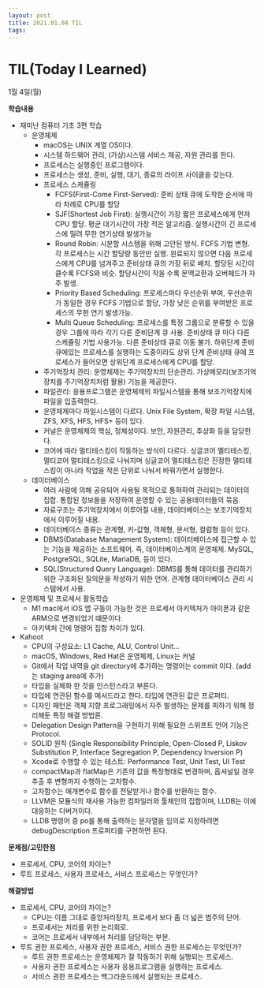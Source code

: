 ```yaml
---
layout: post
title: 2021.01.04 TIL
tags:
---
```

# TIL(Today I Learned)

1월 4일(월)

**학습내용**

- 재미난 컴퓨터 기초 3편 학습
    - 운영체제
        - macOS는 UNIX 계열 OS이다.
        - 시스템 하드웨어 관리, (가상)시스템 서비스 제공, 자원 관리를 한다.
        - 프로세스는 실행중인 프로그램이다.
        - 프로세스는 생성, 준비, 실행, 대기, 종료의 라이프 사이클을 갖는다.
        - 프로세스 스케쥴링
            - FCFS(First-Come First-Served): 준비 상태 큐에 도착한 순서에 따라 차례로 CPU를 할당
            - SJF(Shortest Job First): 실행시간이 가장 짧은 프로세스에게 먼저 CPU 할당. 평균 대기시간이 가장 적은 알고리즘. 실행시간이 긴 프로세스에 밀려 무한 연기상태 발생가능
            - Round Robin: 시분할 시스템을 위해 고안된 방식. FCFS 기법 변형. 각 프로세스는 시간 할당량 동안만 실행. 완료되지 않으면 다음 프로세스에게 CPU를 넘겨주고 준비상태 큐의 가장 뒤로 배치. 할당된 시간이 클수록 FCFS와 비슷. 할당시간이 작을 수록 문맥교환과 오버헤드가 자주 발생.
            - Priority Based Scheduling: 프로세스마다 우선순위 부여, 우선순위가 동일한 경우 FCFS 기법으로 할당, 가장 낮은 순위를 부여받은 프로세스의 무한 연기 발생가능.
            - Multi Queue Scheduling: 프로세스를 특정 그룹으로 분류할 수 있을 경우 그룹에 따라 각기 다른 준비단계 큐 사용. 준비상태 큐 마다 다른 스케쥴링 기법 사용가능. 다른 준비상태 큐로 이동 불가. 하위단계 준비 큐에있는 프로세스를 실행하는 도중이라도 상위 단계 준비상태 큐에 프로세스가 들어오면 상위단계 프로세스에게 CPU를 할당.
        - 주기억장치 관리: 운영체제는 주기억장치의 단순관리. 가상메모리(보조기억장치를 주기억장치처럼 활용) 기능을 제공한다.
        - 파일관리: 응용프로그램은 운영체제의 파일시스템을 통해 보조기억장치에 파일을 입출력한다.
        - 운영체제마다 파일시스템이 다르다. Unix File System, 확장 파일 시스템, ZFS, XFS, HFS, HFS+ 등이 있다.
        - 커널은 운영체제의 핵심, 정체성이다. 보안, 자원관리, 추상화 등을 담당한다.
        - 코어에 따라 멀티테스킹이 작동하는 방식이 다르다. 싱글코어 멜티테스킹, 멀티코어 멀티테스킹으로 나눠지며 싱글코어 멀티테스킹은 진정한 멀티테스킹이 아니라 작업을 작은 단위로 나눠서 바꿔가면서 실행한다.
    - 데이터베이스
        - 여러 사람에 의해 공유되어 사용될 목적으로 통하하여 관리되는 데이터의 집합. 통합된 정보들을 저장하여 운영할 수 있는 공용데이터들의 묶음.
        - 자료구조는 주기억장치에서 이루어질 내용, 데이터베이스는 보조기억장치에서 이루어질 내용.
        - 데이터베이스 종류는 관계형, 키-값형, 객체형, 문서형, 컬럼형 등이 있다.
        - DBMS(Database Management System): 데이터베이스에 접근할 수 있는 기능을 제공하는 소프트웨어. 즉, 데이터베이스계의 운영체제. MySQL, PostgreSQL, SQLite, MariaDB, 등이 있다.
        - SQL(Structured Query Language): DBMS를 통해 데이터를 관리하기 위한 구조화된 질의문을 작성하기 위한 언어. 관계형 데이터베이스 관리 시스템에서 사용.
- 운영체제 및 프로세서 활동학습
    - M1 mac에서 iOS 앱 구동이 가능한 것은 프로세서 아키텍처가 아이폰과 같은 ARM으로 변경되었기 떄문이다.
    - 아키텍처 간에 명령어 집합 차이가 있다.
- Kahoot
    - CPU의 구성요소: L1 Cache, ALU, Control Unit...
    - macOS, Windows, Red Hat은 운영체제, Linux는 커널
    - Git에서 작업 내역을 git directory에 추가하는 명령어는 commit 이다. (add는 staging area에 추가)
    - 타입을 실체화 한 것을 인스턴스라고 부른다.
    - 타입에 연관된 함수를 메서드라고 한다. 타입에 연관된 값은 프로퍼티.
    - 디자인 패턴은 객체 지향 프로그래밍에서 자주 발생하는 문제를 피하기 위해 정리해둔 특정 해결 방법론.
    - Delegation Design Pattern을 구현하기 위해 필요한 스위프트 언어 기능은 Protocol.
    - SOLID 원칙 (Single Responsibility Principle, Open-Closed P, Liskov Substitution P, Interface Segregation P, Dependency Inversion P)
    - Xcode로 수행할 수 있는 테스트: Performance Test, Unit Test, UI Test
    - compactMap과 flatMap은 기존의 값을 특정형태로 변경하며, 옵셔널일 경우 추출 후 변형까지 수행하는 고차함수.
    - 고차함수는 매개변수로 함수를 전달받거나 함수를 반환하는 함수.
    - LLVM은 모듈식의 재사용 가능한 컴파일러와 툴체인의 집합이며, LLDB는 이에 대응하는 디버거이다.
    - LLDB 명령어 중 po를 통해 출력하는 문자열을 임의로 지정하려면 debugDescription 프로퍼티를 구현하면 된다.

**문제점/고민한점**

- 프로세서, CPU, 코어의 차이는?
- 루트 프로세스, 사용자 프로세스, 서비스 프로세스는 무엇인가?

**해결방법**

- 프로세서, CPU, 코어의 차이는?
    - CPU는 이름 그대로 중앙처리장치, 프로세서 보다 좀 더 넓은 범주의 단어.
    - 프로세서는 처리를 위한 논리회로.
    - 코어는 프로세서 내부에서 처리를 담당하는 부분.
- 루트 권한 프로세스, 사용자 권한 프로세스, 서비스 권한 프로세스는 무엇인가?
    - 루트 권한 프로세스는 운영체제가 잘 작동하기 위해 실행되는 프로세스.
    - 사용자 권한 프로세스는 사용자 응용프로그램을 실행하는 프로세스.
    - 서비스 권한 프로세스는 백그라운드에서 실행되는 프로세스.
